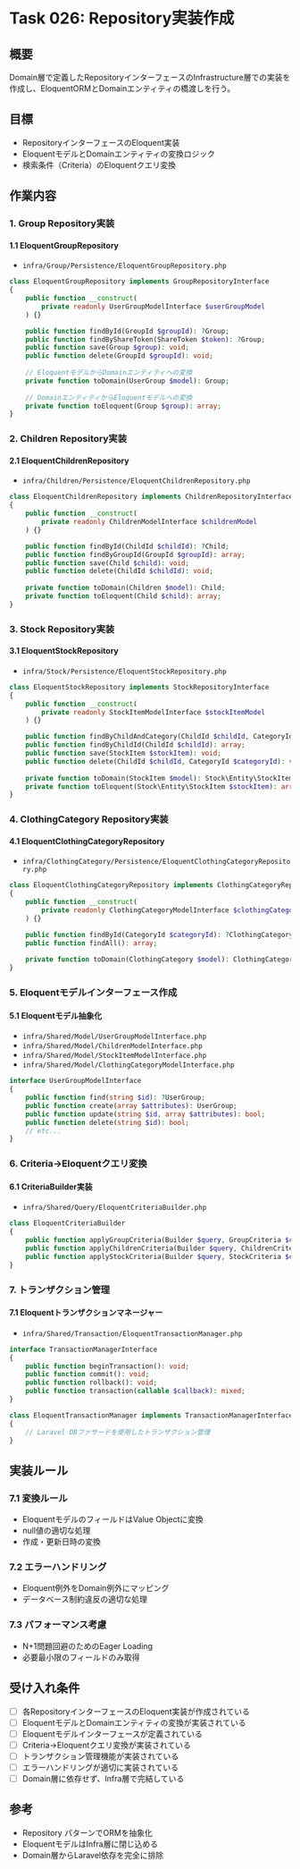 # Task 026: Repository実装作成

## 概要
Domain層で定義したRepositoryインターフェースのInfrastructure層での実装を作成し、EloquentORMとDomainエンティティの橋渡しを行う。

## 目標
- RepositoryインターフェースのEloquent実装
- EloquentモデルとDomainエンティティの変換ロジック
- 検索条件（Criteria）のEloquentクエリ変換

## 作業内容

### 1. Group Repository実装

#### 1.1 EloquentGroupRepository
- `infra/Group/Persistence/EloquentGroupRepository.php`
```php
class EloquentGroupRepository implements GroupRepositoryInterface
{
    public function __construct(
        private readonly UserGroupModelInterface $userGroupModel
    ) {}

    public function findById(GroupId $groupId): ?Group;
    public function findByShareToken(ShareToken $token): ?Group;
    public function save(Group $group): void;
    public function delete(GroupId $groupId): void;
    
    // EloquentモデルからDomainエンティティへの変換
    private function toDomain(UserGroup $model): Group;
    
    // DomainエンティティからEloquentモデルへの変換
    private function toEloquent(Group $group): array;
}
```

### 2. Children Repository実装

#### 2.1 EloquentChildrenRepository
- `infra/Children/Persistence/EloquentChildrenRepository.php`
```php
class EloquentChildrenRepository implements ChildrenRepositoryInterface
{
    public function __construct(
        private readonly ChildrenModelInterface $childrenModel
    ) {}

    public function findById(ChildId $childId): ?Child;
    public function findByGroupId(GroupId $groupId): array;
    public function save(Child $child): void;
    public function delete(ChildId $childId): void;
    
    private function toDomain(Children $model): Child;
    private function toEloquent(Child $child): array;
}
```

### 3. Stock Repository実装

#### 3.1 EloquentStockRepository
- `infra/Stock/Persistence/EloquentStockRepository.php`
```php
class EloquentStockRepository implements StockRepositoryInterface
{
    public function __construct(
        private readonly StockItemModelInterface $stockItemModel
    ) {}

    public function findByChildAndCategory(ChildId $childId, CategoryId $categoryId): ?StockItem;
    public function findByChildId(ChildId $childId): array;
    public function save(StockItem $stockItem): void;
    public function delete(ChildId $childId, CategoryId $categoryId): void;
    
    private function toDomain(StockItem $model): Stock\Entity\StockItem;
    private function toEloquent(Stock\Entity\StockItem $stockItem): array;
}
```

### 4. ClothingCategory Repository実装

#### 4.1 EloquentClothingCategoryRepository
- `infra/ClothingCategory/Persistence/EloquentClothingCategoryRepository.php`
```php
class EloquentClothingCategoryRepository implements ClothingCategoryRepositoryInterface
{
    public function __construct(
        private readonly ClothingCategoryModelInterface $clothingCategoryModel
    ) {}

    public function findById(CategoryId $categoryId): ?ClothingCategory;
    public function findAll(): array;
    
    private function toDomain(ClothingCategory $model): ClothingCategory\Entity\ClothingCategory;
}
```

### 5. Eloquentモデルインターフェース作成

#### 5.1 Eloquentモデル抽象化
- `infra/Shared/Model/UserGroupModelInterface.php`
- `infra/Shared/Model/ChildrenModelInterface.php`
- `infra/Shared/Model/StockItemModelInterface.php`
- `infra/Shared/Model/ClothingCategoryModelInterface.php`

```php
interface UserGroupModelInterface
{
    public function find(string $id): ?UserGroup;
    public function create(array $attributes): UserGroup;
    public function update(string $id, array $attributes): bool;
    public function delete(string $id): bool;
    // etc...
}
```

### 6. Criteria→Eloquentクエリ変換

#### 6.1 CriteriaBuilder実装
- `infra/Shared/Query/EloquentCriteriaBuilder.php`
```php
class EloquentCriteriaBuilder
{
    public function applyGroupCriteria(Builder $query, GroupCriteria $criteria): Builder;
    public function applyChildrenCriteria(Builder $query, ChildrenCriteria $criteria): Builder;
    public function applyStockCriteria(Builder $query, StockCriteria $criteria): Builder;
}
```

### 7. トランザクション管理

#### 7.1 Eloquentトランザクションマネージャー
- `infra/Shared/Transaction/EloquentTransactionManager.php`
```php
interface TransactionManagerInterface
{
    public function beginTransaction(): void;
    public function commit(): void;
    public function rollback(): void;
    public function transaction(callable $callback): mixed;
}

class EloquentTransactionManager implements TransactionManagerInterface
{
    // Laravel DBファサードを使用したトランザクション管理
}
```

## 実装ルール

### 7.1 変換ルール
- EloquentモデルのフィールドはValue Objectに変換
- null値の適切な処理
- 作成・更新日時の変換

### 7.2 エラーハンドリング
- Eloquent例外をDomain例外にマッピング
- データベース制約違反の適切な処理

### 7.3 パフォーマンス考慮
- N+1問題回避のためのEager Loading
- 必要最小限のフィールドのみ取得

## 受け入れ条件
- [ ] 各RepositoryインターフェースのEloquent実装が作成されている
- [ ] EloquentモデルとDomainエンティティの変換が実装されている
- [ ] Eloquentモデルインターフェースが定義されている
- [ ] Criteria→Eloquentクエリ変換が実装されている
- [ ] トランザクション管理機能が実装されている
- [ ] エラーハンドリングが適切に実装されている
- [ ] Domain層に依存せず、Infra層で完結している

## 参考
- Repository パターンでORMを抽象化
- EloquentモデルはInfra層に閉じ込める
- Domain層からLaravel依存を完全に排除